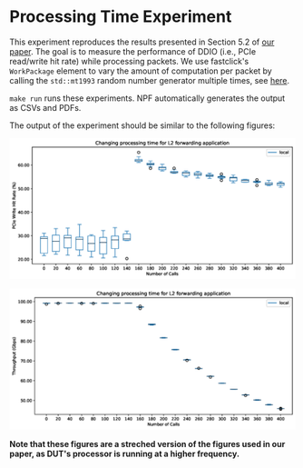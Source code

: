 # Processing Time Experiment

This experiment reproduces the results presented in Section 5.2 of [our paper][ddio-atc-paper]. The goal is to measure the performance of DDIO (i.e., PCIe read/write hit rate) while processing packets. We use fastclick's `WorkPackage` element to vary the amount of computation per packet by calling the `std::mt1993` random number generator multiple times, see [here][workpackage-wiki].

`make run` runs these experiments. NPF automatically generates the output as CSVs and PDFs.

The output of the experiment should be similar to the following figures:

![sample](ddio-process-time-sample-1.png "Processing Time Results - PCIe Write Hit Rate")

![sample](ddio-process-time-sample-2.png "Processing Time Results - Throughput")

**Note that these figures are a streched version of the figures used in our paper, as DUT's processor is running at a higher frequency.**

[ddio-atc-paper]: https://people.kth.se/~farshin/documents/ddio-atc20.pdf
[workpackage-wiki]: https://github.com/tbarbette/fastclick/wiki/WorkPackage
